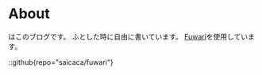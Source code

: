 # About
はこのブログです。
ふとした時に自由に書いています。
[Fuwari](https://github.com/saicaca/fuwari)を使用しています。

::github{repo="saicaca/fuwari"}
